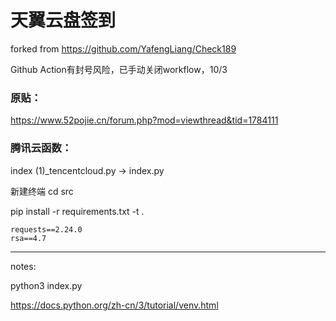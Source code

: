 # 天翼云盘签到

forked from https://github.com/YafengLiang/Check189

Github Action有封号风险，已手动关闭workflow，10/3

### 原贴：

https://www.52pojie.cn/forum.php?mod=viewthread&tid=1784111

### 腾讯云函数：

index (1)_tencentcloud.py -> index.py

新建终端 cd src

pip install -r requirements.txt -t .

````
requests==2.24.0
rsa==4.7
````



---

notes:

python3 index.py

https://docs.python.org/zh-cn/3/tutorial/venv.html
